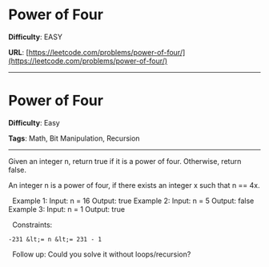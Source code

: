 # Power of Four

**Difficulty**: EASY

**URL**: [https://leetcode.com/problems/power-of-four/](https://leetcode.com/problems/power-of-four/)

---

# Power of Four

**Difficulty**: Easy

**Tags**: Math, Bit Manipulation, Recursion

---

Given an integer n, return true if it is a power of four. Otherwise, return false.

An integer n is a power of four, if there exists an integer x such that n == 4x.

&nbsp;
Example 1:
Input: n = 16
Output: true
Example 2:
Input: n = 5
Output: false
Example 3:
Input: n = 1
Output: true

&nbsp;
Constraints:


	-231 &lt;= n &lt;= 231 - 1


&nbsp;
Follow up: Could you solve it without loops/recursion?

